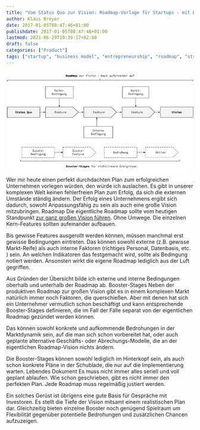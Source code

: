 ```yaml
---
title: "Vom Status Quo zur Vision: Roadmap-Vorlage für Startups - mit Booster-Stages!"
author: Klaus Breyer
date: 2017-01-05T08:47:46+01:00
publishdate: 2017-01-05T08:47:46+01:00
lastmod: 2021-06-29T10:39:17+02:00
draft: false
categories: ["Product"]
tags: ["startup", "business model", "entrepreneurship", "roadmap", "strategie"]
---
```


![](2016-12-21-Roadmap.png)

Wer mir heute einen perfekt durchdachten Plan zum erfolgreichen Unternehmen vorlegen würden, den würde ich auslachen. Es gibt in unserer komplexen Welt keinen fehlerfreien Plan zum Erfolg, da sich die externen Umstände ständig ändern. Der Erfolg eines Unternehmens ergibt sich dadurch, sowohl Anpassungsfähig zu sein als auch eine große Vision mitzubringen.
Roadmap
Die eigentliche Roadmap sollte vom heutigen Standpunkt [zur ganz großen Vision führen](https://klaus-breyer.de/blog/entrepreneurship/von-der-idee-zur-vision-der-eigene-handlungsspielraum-als-sliding-window/1808). Ohne Umwege. Die einzelnen Kern-Features sollten aufeinander aufbauen.

Bis gewisse Features ausgerollt werden können, müssen manchmal erst gewisse Bedingungen eintreten. Das können sowohl externe (z.B. gewisse Markt-Reife) als auch interne Faktoren (richtiges Personal, Datenbasis, etc. ) sein. An welchen Indikatoren das festgemacht wird, sollte als Bedingung notiert werden. Ansonsten wirkt die eigene Roadmap lediglich aus der Luft gegriffen.

Aus Gründen der Übersicht bilde ich externe und interne Bedingungen oberhalb und unterhalb der Roadmap ab.
Booster-Stages
Neben der produktiven Roadmap zur großen Vision gibt es in einem komplexen Markt natürlich immer noch Faktoren, die querschießen. Aber mit denen hat sich ein Unternehmer vermutlich schon beschäftigt und kann entsprechende Booster-Stages definieren, die im Fall der Fälle separat von der eigentlichen Roadmap gezündet werden können.

Das können sowohl konkrete und aufkommende Bedrohungen in der Marktdynamik sein, auf die man sich schon vorbereitet hat, oder auch geplante alternative Geschäfts- oder Abrechungs-Modelle, die an der eigentlichen Roadmap-Vision nichts ändern.

Die Booster-Stages können sowohl lediglich im Hinterkopf sein, als auch schon konkrete Pläne in der Schublade, die nur auf die Implementierung warten.
Lebendes Dokument
Es muss nicht immer alles seriell und voll geplant ablaufen. Wie schon geschrieben, gibt es nicht immer den perfekten Plan. Jede Roadmap muss regelmäßig justiert werden.

Ein solches Gerüst ist übrigens eine gute Basis für Gespräche mit Investoren. Es stellt die Tiefe der Vision mitsamt einem realistischen Plan dar. Gleichzeitig bieten einzelne Booster noch genügend Spielraum um Flexibilität gegenüber potentielle Bedrohungen und zusätzlichen Chancen aufzuzeigen.
